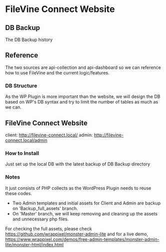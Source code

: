# FileVine Connect Website

## DB Backup
The DB Backup history

## Reference
The two sources are api-collection and api-dashboard so we can reference how to use FileVine and the current logic/features.

### DB Structure
As the WP Plugin is more important than the website, we will design the DB based on WP's DB syntax and try to limit the number of tables as much as we can.

## FileVine Connect Website
client: http://filevine-connect.local/
admin: http://filevine-connect.local/admin


### How to Install
Just set up the local DB with the latest backup of DB Backup directory

### Notes
It just consists of PHP collects as the WordPress Plugin needs to reuse these codes.

- Two Admin templates and initial assets for Client and Admin are backup on 'Backup_full_assets' branch.
- On 'Master' branch, we will keep removing and cleaning up the assets and unnecessary php files.

For checking the full assets, please check https://github.com/wrappixel/monster-admin-lite and for a live demo, https://www.wrappixel.com/demos/free-admin-templates/monster-admin-lite/monster-html/index.html
